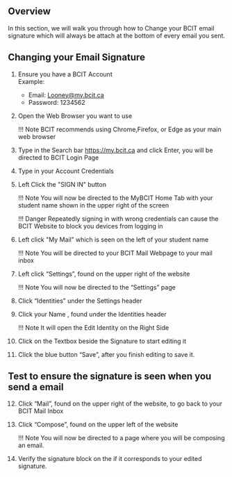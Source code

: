## Overview

In this section, we will walk you through how to Change your BCIT email signature which will always be attach at the bottom of every email you sent.

## Changing your Email Signature

1. Ensure you have a BCIT Account <br>
    Example:
    - Email: <Looney@my.bcit.ca>
    - Password: 1234562

2. Open the Web Browser you want to use

    !!! Note
        BCIT recommends using Chrome,Firefox, or Edge as your main web browser

3. Type in the Search bar <https://my.bcit.ca> and click Enter, you will be directed to BCIT Login Page

4. Type in your Account Credentials
    <!-- Email: <rmaceda1@mybcit.ca>
    Password: 123456789 
    // Maybe we can remove this -->

5. Left Click the "SIGN IN" button

    !!! Note
        You will now be directed to the MyBCIT Home Tab with your student name shown in the upper right of the screen

    !!! Danger
        Repeatedly signing in with wrong credentials can cause the BCIT Website to block you devices from logging in

6. Left click "My Mail” which is seen on the left of your student name

    !!! Note
        You will be directed to your BCIT Mail Webpage to your mail inbox

7. Left click “Settings”, found on the upper right of the website

    !!! Note
        You will now be directed to the “Settings” page

8. Click “Identities” under the Settings header

9. Click your Name , found under the Identities header

    !!! Note
        It will open the Edit Identity on the Right Side

10. Click on the Textbox beside the Signature to start editing it

11. Click the blue button “Save”, after you finish editing to save it.

    <!-- !!! Note
        Do not leave the page if you want to follow the test below if you done it right. WE MIGHT want to remove this-->

## Test to ensure the signature is seen when you send a email

12. Click “Mail”, found on the upper right of the website, to go back to your BCIT Mail Inbox

13. Click “Compose”, found on the upper left of the website

    !!! Note
        You will now be directed to a page where you will be composing an email.

14. Verify the signature block on the if it corresponds to your edited signature.

